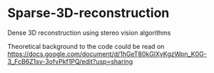 # Sparse-3D-reconstruction
Dense 3D reconstruction using stereo vision algorithms

Theoretical background to the code could be read on https://docs.google.com/document/d/1hGeT80kGlXyKgzWpn_K0G-3_FcB6Z1sv-3ofvPkf1PQ/edit?usp=sharing
